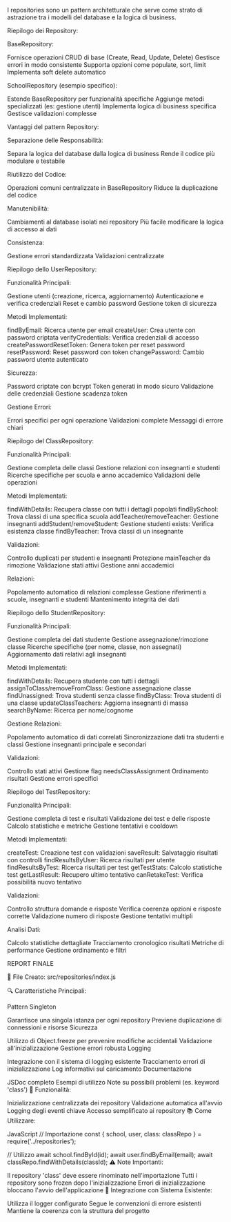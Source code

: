 I repositories sono un pattern architetturale che serve come strato di astrazione tra i modelli del database e la logica di business.

Riepilogo dei Repository:

BaseRepository:


Fornisce operazioni CRUD di base (Create, Read, Update, Delete)
Gestisce errori in modo consistente
Supporta opzioni come populate, sort, limit
Implementa soft delete automatico


SchoolRepository (esempio specifico):


Estende BaseRepository per funzionalità specifiche
Aggiunge metodi specializzati (es: gestione utenti)
Implementa logica di business specifica
Gestisce validazioni complesse

Vantaggi del pattern Repository:

Separazione delle Responsabilità:

Separa la logica del database dalla logica di business
Rende il codice più modulare e testabile


Riutilizzo del Codice:

Operazioni comuni centralizzate in BaseRepository
Riduce la duplicazione del codice


Manutenibilità:

Cambiamenti al database isolati nei repository
Più facile modificare la logica di accesso ai dati


Consistenza:

Gestione errori standardizzata
Validazioni centralizzate



Riepilogo dello UserRepository:

Funzionalità Principali:


Gestione utenti (creazione, ricerca, aggiornamento)
Autenticazione e verifica credenziali
Reset e cambio password
Gestione token di sicurezza


Metodi Implementati:


findByEmail: Ricerca utente per email
createUser: Crea utente con password criptata
verifyCredentials: Verifica credenziali di accesso
createPasswordResetToken: Genera token per reset password
resetPassword: Reset password con token
changePassword: Cambio password utente autenticato


Sicurezza:


Password criptate con bcrypt
Token generati in modo sicuro
Validazione delle credenziali
Gestione scadenza token


Gestione Errori:


Errori specifici per ogni operazione
Validazioni complete
Messaggi di errore chiari


Riepilogo del ClassRepository:

Funzionalità Principali:


Gestione completa delle classi
Gestione relazioni con insegnanti e studenti
Ricerche specifiche per scuola e anno accademico
Validazioni delle operazioni


Metodi Implementati:


findWithDetails: Recupera classe con tutti i dettagli popolati
findBySchool: Trova classi di una specifica scuola
addTeacher/removeTeacher: Gestione insegnanti
addStudent/removeStudent: Gestione studenti
exists: Verifica esistenza classe
findByTeacher: Trova classi di un insegnante


Validazioni:


Controllo duplicati per studenti e insegnanti
Protezione mainTeacher da rimozione
Validazione stati attivi
Gestione anni accademici


Relazioni:


Popolamento automatico di relazioni complesse
Gestione riferimenti a scuole, insegnanti e studenti
Mantenimento integrità dei dati



Riepilogo dello StudentRepository:

Funzionalità Principali:


Gestione completa dei dati studente
Gestione assegnazione/rimozione classe
Ricerche specifiche (per nome, classe, non assegnati)
Aggiornamento dati relativi agli insegnanti


Metodi Implementati:


findWithDetails: Recupera studente con tutti i dettagli
assignToClass/removeFromClass: Gestione assegnazione classe
findUnassigned: Trova studenti senza classe
findByClass: Trova studenti di una classe
updateClassTeachers: Aggiorna insegnanti di massa
searchByName: Ricerca per nome/cognome


Gestione Relazioni:


Popolamento automatico di dati correlati
Sincronizzazione dati tra studenti e classi
Gestione insegnanti principale e secondari


Validazioni:


Controllo stati attivi
Gestione flag needsClassAssignment
Ordinamento risultati
Gestione errori specifici


Riepilogo del TestRepository:

Funzionalità Principali:


Gestione completa di test e risultati
Validazione dei test e delle risposte
Calcolo statistiche e metriche
Gestione tentativi e cooldown


Metodi Implementati:


createTest: Creazione test con validazioni
saveResult: Salvataggio risultati con controlli
findResultsByUser: Ricerca risultati per utente
findResultsByTest: Ricerca risultati per test
getTestStats: Calcolo statistiche test
getLastResult: Recupero ultimo tentativo
canRetakeTest: Verifica possibilità nuovo tentativo


Validazioni:


Controllo struttura domande e risposte
Verifica coerenza opzioni e risposte corrette
Validazione numero di risposte
Gestione tentativi multipli


Analisi Dati:


Calcolo statistiche dettagliate
Tracciamento cronologico risultati
Metriche di performance
Gestione ordinamento e filtri


REPORT FINALE

📁 File Creato: src/repositories/index.js

🔍 Caratteristiche Principali:

Pattern Singleton

Garantisce una singola istanza per ogni repository
Previene duplicazione di connessioni e risorse
Sicurezza

Utilizzo di Object.freeze per prevenire modifiche accidentali
Validazione all'inizializzazione
Gestione errori robusta
Logging

Integrazione con il sistema di logging esistente
Tracciamento errori di inizializzazione
Log informativi sul caricamento
Documentazione

JSDoc completo
Esempi di utilizzo
Note su possibili problemi (es. keyword 'class')
🔧 Funzionalità:

Inizializzazione centralizzata dei repository
Validazione automatica all'avvio
Logging degli eventi chiave
Accesso semplificato ai repository
📚 Come Utilizzare:

JavaScript
// Importazione
const { school, user, class: classRepo } = require('../repositories');

// Utilizzo
await school.findById(id);
await user.findByEmail(email);
await classRepo.findWithDetails(classId);
⚠️ Note Importanti:

Il repository 'class' deve essere rinominato nell'importazione
Tutti i repository sono frozen dopo l'inizializzazione
Errori di inizializzazione bloccano l'avvio dell'applicazione
🔄 Integrazione con Sistema Esistente:

Utilizza il logger configurato
Segue le convenzioni di errore esistenti
Mantiene la coerenza con la struttura del progetto
